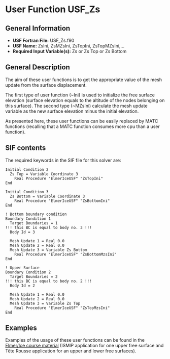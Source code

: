 # User Function USF_Zs
## General Information
- **USF Fortran File:** USF_Zs.f90
- **USF Name:** ZsIni, ZsMZsIni, ZsTopIni, ZsTopMZsIni,…
- **Required Input Variable(s):** Zs or Zs Top or Zs Bottom

## General Description
The aim of these user functions is to get the appropriate value of the mesh update from the surface displacement.

The first type of user function (~Ini) is used to initialize the free surface elevation (surface elevation equals to the altitude of the nodes belonging on this surface). The second type (~MZsIni) calculate the mesh update variable as the new surface elevation minus the initial elevation.

As presented here, these user functions can be easily replaced by MATC functions (recalling that a MATC function consumes more cpu than a user function).

## SIF contents
The required keywords in the SIF file for this solver are:

```
Initial Condition 2
  Zs Top = Variable Coordinate 3
    Real Procedure "ElmerIceUSF" "ZsTopIni"
End

Initial Condition 3
  Zs Bottom = Variable Coordinate 3
    Real Procedure "ElmerIceUSF" "ZsBottomIni"
End

! Bottom boundary condition
Boundary Condition 1
  Target Boundaries = 1
!!! this BC is equal to body no. 3 !!!
  Body Id = 3
  
  Mesh Update 1 = Real 0.0
  Mesh Update 2 = Real 0.0
  Mesh Update 3 = Variable Zs Bottom
    Real Procedure "ElmerIceUSF" "ZsBottomMzsIni"
End

! Upper Surface
Boundary Condition 2
  Target Boundaries = 2
!!! this BC is equal to body no. 2 !!!
  Body Id = 2

  Mesh Update 1 = Real 0.0
  Mesh Update 2 = Real 0.0
  Mesh Update 3 = Variable Zs Top
    Real Procedure "ElmerIceUSF" "ZsTopMzsIni"
End
```

## Examples
Examples of the usage of these user functions can be found in the [Elmer/Ice course material](http://elmerfem.org/elmerice/wiki/doku.php?id=courses:courses) (ISMIP application for one upper free surface and Tête Rousse application for an upper and lower free surfaces).
